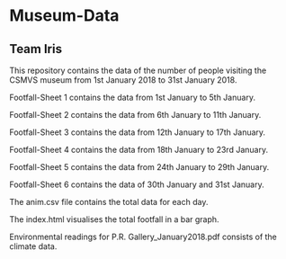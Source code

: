 # Museum-Data
## Team Iris


This repository contains the data of the number of people visiting the CSMVS museum from 1st January 2018 to 31st January 2018.


Footfall-Sheet 1 contains the data from 1st January to 5th January.


Footfall-Sheet 2 contains the data from 6th January to 11th January.


Footfall-Sheet 3 contains the data from 12th January to 17th January.


Footfall-Sheet 4 contains the data from 18th January to 23rd January.


Footfall-Sheet 5 contains the data from 24th January to 29th January.


Footfall-Sheet 6 contains the data of 30th January and 31st January.


The anim.csv file contains the total data for each day.


The index.html visualises the total footfall in a bar graph.


Environmental readings for P.R. Gallery_January2018.pdf consists of the climate data.
